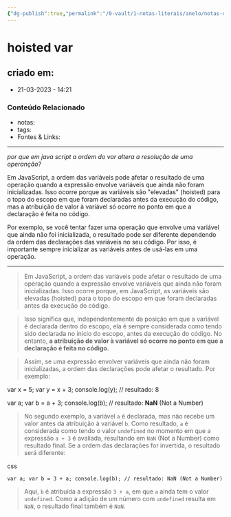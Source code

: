 ```yaml
---
{"dg-publish":true,"permalink":"/0-vault/1-notas-literais/anelo/notas-de-estudo/javascript-1/hoisted-var/","dgHomeLink":true,"dgShowLocalGraph":true,"dgShowFileTree":true,"dgEnableSearch":true,"noteIcon":""}
---
```


# hoisted var

## criado em: 
-  21-03-2023 - 14:21

### Conteúdo Relacionado
- notas: 
- tags: 
- Fontes & Links: 

---

*por que em java script a ordem do var altera a resolução de uma operanção?*

Em JavaScript, a ordem das variáveis pode afetar o resultado de uma operação quando a expressão envolve variáveis que ainda não foram inicializadas. Isso ocorre porque as variáveis são "elevadas" (hoisted) para o topo do escopo em que foram declaradas antes da execução do código, mas a atribuição de valor à variável só ocorre no ponto em que a declaração é feita no código.

Por exemplo, se você tentar fazer uma operação que envolve uma variável que ainda não foi inicializada, o resultado pode ser diferente dependendo da ordem das declarações das variáveis no seu código. Por isso, é importante sempre inicializar as variáveis antes de usá-las em uma operação.

---

>Em JavaScript, a ordem das variáveis pode afetar o resultado de uma operação quando a expressão envolve variáveis que ainda não foram inicializadas. Isso ocorre porque, em JavaScript, as variáveis são elevadas (hoisted) para o topo do escopo em que foram declaradas antes da execução do código.

>Isso significa que, independentemente da posição em que a variável é declarada dentro do escopo, ela é sempre considerada como tendo sido declarada no início do escopo, antes da execução do código. No entanto, **a atribuição de valor à variável só ocorre no ponto em que a declaração é feita no código.**

>Assim, se uma expressão envolver variáveis que ainda não foram inicializadas, a ordem das declarações pode afetar o resultado. Por exemplo:

var x = 5;
var y = x + 3;
console.log(y); // resultado: 8

var a;
var b = a + 3;
console.log(b); // resultado: **NaN** (Not a Number)


>No segundo exemplo, a variável `a` é declarada, mas não recebe um valor antes da atribuição à variável `b`. Como resultado, `a` é considerada como tendo o valor `undefined` no momento em que a expressão `a + 3` é avaliada, resultando em `NaN` (Not a Number) como resultado final. Se a ordem das declarações for invertida, o resultado será diferente:

css

`var a; var b = 3 + a; console.log(b); // resultado: NaN (Not a Number)`

>Aqui, `b` é atribuída a expressão `3 + a`, em que `a` ainda tem o valor `undefined`. Como a adição de um número com `undefined` resulta em `NaN`, o resultado final também é `NaN`.